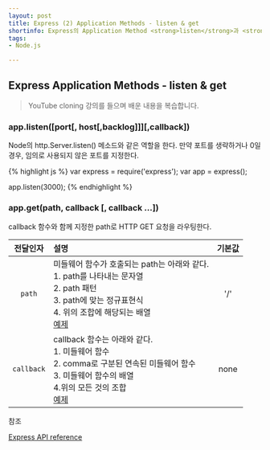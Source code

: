 ```yaml
---
layout: post
title: Express (2) Application Methods - listen & get
shortinfo: Express의 Application Method <strong>listen</strong>과 <strong>get</strong> 알아보기
tags:
- Node.js

---
```




## Express Application Methods - listen & get

> YouTube cloning  강의를 들으며 배운 내용을 복습합니다.



### app.listen([port[, host[,backlog]]][,callback])

Node의 http.Server.listen() 메소드와 같은 역할을 한다. 만약 포트를 생략하거나 0일 경우,  임의로 사용되지 않은 포트를 지정한다. 



{% highlight js %}
var express = require('express');
var app = express();

app.listen(3000);
{% endhighlight %}



### app.get(path, callback [, callback ...])

callback 함수와 함께 지정한 path로 HTTP GET 요청을 라우팅한다.

|  전달인자  | 설명                                                         | 기본값 |
| :--------: | :----------------------------------------------------------- | :----: |
|   `path`   | 미들웨어 함수가 호출되는 path는 아래와 같다. <br>1. path를 나타내는 문자열<br>2. path 패턴<br> 3. path에 맞는 정규표현식<br> 4. 위의 조합에 해당되는 배열 <br> [예제](https://expressjs.com/ko/4x/api.html#path-examples) |  '/'   |
| `callback` | callback 함수는 아래와 같다.<br>1. 미들웨어 함수<br> 2. comma로 구분된 연속된 미들웨어 함수<br> 3. 미들웨어 함수의 배열<br> 4.위의 모든 것의 조합<br>[예제](https://expressjs.com/ko/4x/api.html#middleware-callback-function-examples) |  none  |



참조

[Express API reference](https://expressjs.com/en/4x/api.html#app)

